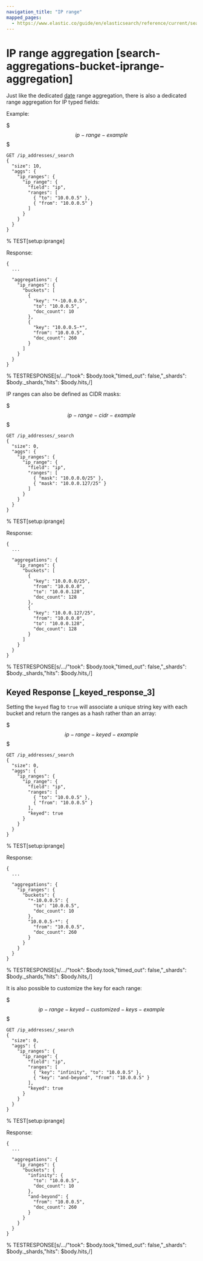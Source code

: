 ```yaml
---
navigation_title: "IP range"
mapped_pages:
  - https://www.elastic.co/guide/en/elasticsearch/reference/current/search-aggregations-bucket-iprange-aggregation.html
---
```


# IP range aggregation [search-aggregations-bucket-iprange-aggregation]


Just like the dedicated [date](/reference/aggregations/search-aggregations-bucket-daterange-aggregation.md) range aggregation, there is also a dedicated range aggregation for IP typed fields:

Example:

$$$ip-range-example$$$

```console
GET /ip_addresses/_search
{
  "size": 10,
  "aggs": {
    "ip_ranges": {
      "ip_range": {
        "field": "ip",
        "ranges": [
          { "to": "10.0.0.5" },
          { "from": "10.0.0.5" }
        ]
      }
    }
  }
}
```
% TEST[setup:iprange]

Response:

```console-result
{
  ...

  "aggregations": {
    "ip_ranges": {
      "buckets": [
        {
          "key": "*-10.0.0.5",
          "to": "10.0.0.5",
          "doc_count": 10
        },
        {
          "key": "10.0.0.5-*",
          "from": "10.0.0.5",
          "doc_count": 260
        }
      ]
    }
  }
}
```
% TESTRESPONSE[s/\.\.\./"took": $body.took,"timed_out": false,"_shards": $body._shards,"hits": $body.hits,/]

IP ranges can also be defined as CIDR masks:

$$$ip-range-cidr-example$$$

```console
GET /ip_addresses/_search
{
  "size": 0,
  "aggs": {
    "ip_ranges": {
      "ip_range": {
        "field": "ip",
        "ranges": [
          { "mask": "10.0.0.0/25" },
          { "mask": "10.0.0.127/25" }
        ]
      }
    }
  }
}
```
% TEST[setup:iprange]

Response:

```console-result
{
  ...

  "aggregations": {
    "ip_ranges": {
      "buckets": [
        {
          "key": "10.0.0.0/25",
          "from": "10.0.0.0",
          "to": "10.0.0.128",
          "doc_count": 128
        },
        {
          "key": "10.0.0.127/25",
          "from": "10.0.0.0",
          "to": "10.0.0.128",
          "doc_count": 128
        }
      ]
    }
  }
}
```
% TESTRESPONSE[s/\.\.\./"took": $body.took,"timed_out": false,"_shards": $body._shards,"hits": $body.hits,/]

## Keyed Response [_keyed_response_3]

Setting the `keyed` flag to `true` will associate a unique string key with each bucket and return the ranges as a hash rather than an array:

$$$ip-range-keyed-example$$$

```console
GET /ip_addresses/_search
{
  "size": 0,
  "aggs": {
    "ip_ranges": {
      "ip_range": {
        "field": "ip",
        "ranges": [
          { "to": "10.0.0.5" },
          { "from": "10.0.0.5" }
        ],
        "keyed": true
      }
    }
  }
}
```
% TEST[setup:iprange]

Response:

```console-result
{
  ...

  "aggregations": {
    "ip_ranges": {
      "buckets": {
        "*-10.0.0.5": {
          "to": "10.0.0.5",
          "doc_count": 10
        },
        "10.0.0.5-*": {
          "from": "10.0.0.5",
          "doc_count": 260
        }
      }
    }
  }
}
```
% TESTRESPONSE[s/\.\.\./"took": $body.took,"timed_out": false,"_shards": $body._shards,"hits": $body.hits,/]

It is also possible to customize the key for each range:

$$$ip-range-keyed-customized-keys-example$$$

```console
GET /ip_addresses/_search
{
  "size": 0,
  "aggs": {
    "ip_ranges": {
      "ip_range": {
        "field": "ip",
        "ranges": [
          { "key": "infinity", "to": "10.0.0.5" },
          { "key": "and-beyond", "from": "10.0.0.5" }
        ],
        "keyed": true
      }
    }
  }
}
```
% TEST[setup:iprange]

Response:

```console-result
{
  ...

  "aggregations": {
    "ip_ranges": {
      "buckets": {
        "infinity": {
          "to": "10.0.0.5",
          "doc_count": 10
        },
        "and-beyond": {
          "from": "10.0.0.5",
          "doc_count": 260
        }
      }
    }
  }
}
```
% TESTRESPONSE[s/\.\.\./"took": $body.took,"timed_out": false,"_shards": $body._shards,"hits": $body.hits,/]


